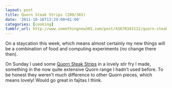 ```yaml
---
layout: post
title: Quorn Steak Strips (289/365)
date: '2011-10-16T13:29:00+01:00'
categories: [cooking]
tumblr_url: http://www.somethingnew365.com/post/43670343112/quorn-steak-strips-289365
---
```

On a staycation this week, which means almost certainly my new things will be a combination of food and computing experiments (no change there then).

On Sunday I used some [Quorn Steak Strips](http://www.quorn.co.uk/products/Steak_Strips_(Frozen).aspx) in a lovely stir fry I made, something in the now quite extensive Quorn range I hadn’t used before. To be honest they weren’t much difference to other Quorn pieces, which means lovely! Would go great in fajitas I think.
